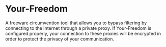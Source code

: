 [Title]: # (Your-Freedom)
[Difficulty]: # (Beginner)
[Order]: # (138)

# Your-Freedom

A freeware circumvention tool that allows you to bypass filtering by connecting to the Internet through a private proxy. If Your-Freedom is configured properly, your connection to these proxies will be encrypted in order to protect the privacy of your communication.